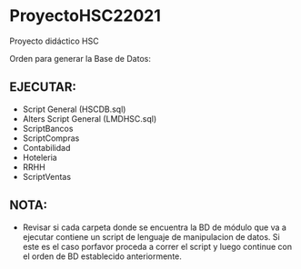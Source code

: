 # ProyectoHSC22021
Proyecto didáctico HSC

Orden para generar la Base de Datos:

EJECUTAR:
-----------
- Script General 	(HSCDB.sql)
- Alters Script General (LMDHSC.sql)
- ScriptBancos
- ScriptCompras
- Contabilidad
- Hoteleria
- RRHH
- ScriptVentas

NOTA:
-----
- Revisar si cada carpeta donde se encuentra la BD de módulo que va a ejecutar contiene un script de lenguaje de manipulacion de datos. Si este es el caso porfavor proceda a correr el script y luego continue con el orden de BD establecido anteriormente.